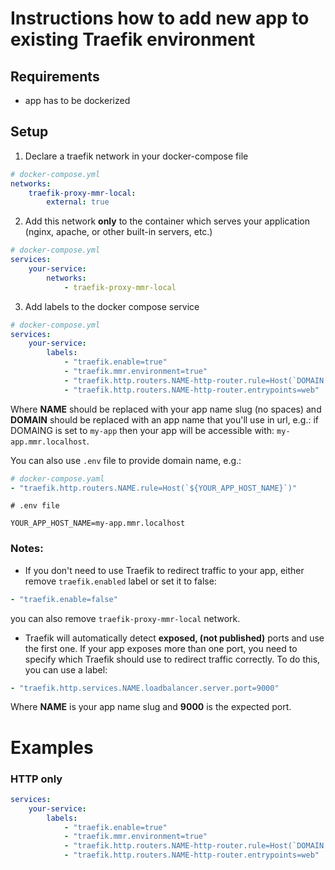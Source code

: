 # Instructions how to add new app to existing Traefik environment

## Requirements

- app has to be dockerized

## Setup

1. Declare a traefik network in your docker-compose file

```yaml
# docker-compose.yml
networks:
    traefik-proxy-mmr-local:
        external: true
```

2. Add this network **only** to the container which serves your application (nginx, apache, or other built-in servers, etc.)

```yaml
# docker-compose.yml
services:
    your-service:
        networks:
            - traefik-proxy-mmr-local
```

3. Add labels to the docker compose service

```yaml
# docker-compose.yml
services:
    your-service:
        labels:
            - "traefik.enable=true"
            - "traefik.mmr.environment=true"
            - "traefik.http.routers.NAME-http-router.rule=Host(`DOMAIN.mmr.localhost`)"
            - "traefik.http.routers.NAME-http-router.entrypoints=web"
```

Where **NAME** should be replaced with your app name slug (no spaces) and **DOMAIN** should be replaced with an app name that you'll use in url, e.g.: if DOMAING is set to `my-app` then your app will be accessible with: `my-app.mmr.localhost`.

You can also use `.env` file to provide domain name, e.g.:

```yaml
# docker-compose.yaml
- "traefik.http.routers.NAME.rule=Host(`${YOUR_APP_HOST_NAME}`)"
```

```dotenv
# .env file

YOUR_APP_HOST_NAME=my-app.mmr.localhost
```

### Notes:
- If you don't need to use Traefik to redirect traffic to your app, either remove `traefik.enabled` label or set it to false:

```yaml
- "traefik.enable=false"
```

you can also remove `traefik-proxy-mmr-local` network.

- Traefik will automatically detect **exposed, (not published)** ports and use the first one. If your app exposes more than one port, you need to specify which Traefik should use to redirect traffic correctly. To do this, you can use a label:

```yaml
- "traefik.http.services.NAME.loadbalancer.server.port=9000"
```

Where **NAME** is your app name slug and **9000** is the expected port.

# Examples

### HTTP only

```yaml
services:
    your-service:
        labels:
            - "traefik.enable=true"
            - "traefik.mmr.environment=true"
            - "traefik.http.routers.NAME-http-router.rule=Host(`DOMAIN.mmr.localhost`)"
            - "traefik.http.routers.NAME-http-router.entrypoints=web"            
```